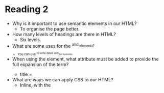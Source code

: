 # Reading 2

- Why is it important to use semantic elements in our HTML?
  - To organise the page better.
- How many levels of headings are there in HTML?
  - Six levels.
- What are some uses for the <sup> and <sub> elements?
  - You can use <sup> to write dates and <sub> for footnotes.
- When using the <abbr> element, what attribute must be added to provide the full expansion of the term?
  - title =
- What are ways we can apply CSS to our HTML?
  - Inline, with the <style> tag or by linking a style.css page.
- Why should we avoid using inline styles?
  - It's not best practice and it is less efficient.
- Review the block of code below and answer the following questions:
- What is representing the selector?
  - h2
- Which components are the CSS declarations?
  - Anything inside {}
- Which components are considered properties?
  - color, padding
- What data type is a sequence of text enclosed in single quote marks?
  - string
- List 4 types of JavaScript operators.
  - +,-,\*,==
- Describe a real world Problem you could solve with a Function.
  - You could use a function to add the value of a list of prices.
- An if statement checks a _condition_ and if it evaluates to _true or false_, then the code block will execute.
- What is the use of an else if?
  Add a second condition
- List 3 different types of comparison operators.
  - <,>, <=
- What is the difference between the logical operator && and ||?
  && will check both values to see if they match the condition, but || will check the first one only if it matches the condition.
